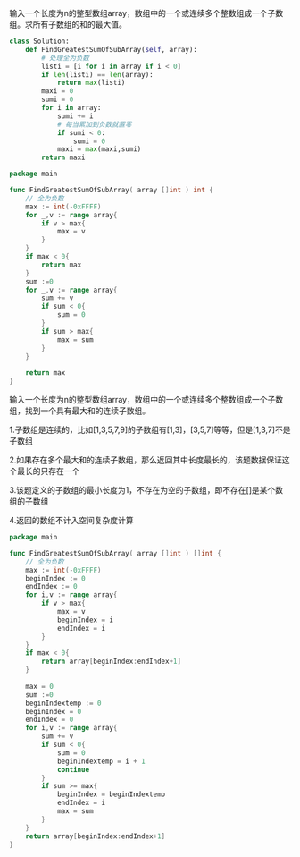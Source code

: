 输入一个长度为n的整型数组array，数组中的一个或连续多个整数组成一个子数组。求所有子数组的和的最大值。  

```python
class Solution:
    def FindGreatestSumOfSubArray(self, array):
        # 处理全为负数
        listi = [i for i in array if i < 0]
        if len(listi) == len(array):
            return max(listi)
        maxi = 0
        sumi = 0
        for i in array:
            sumi += i
            # 每当累加到负数就置零
            if sumi < 0:
                sumi = 0
            maxi = max(maxi,sumi)
        return maxi
```

```go
package main

func FindGreatestSumOfSubArray( array []int ) int {
    // 全为负数
    max := int(-0xFFFF)
    for _,v := range array{
        if v > max{
            max = v
        }
    }
    if max < 0{
        return max
    }
    sum :=0
    for _,v := range array{
        sum += v
        if sum < 0{
            sum = 0
        }
        if sum > max{
            max = sum
        }
    }
    
    return max
}
```



输入一个长度为n的整型数组array，数组中的一个或连续多个整数组成一个子数组，找到一个具有最大和的连续子数组。 

1.子数组是连续的，比如[1,3,5,7,9]的子数组有[1,3]，[3,5,7]等等，但是[1,3,7]不是子数组 

2.如果存在多个最大和的连续子数组，那么返回其中长度最长的，该题数据保证这个最长的只存在一个 

3.该题定义的子数组的最小长度为1，不存在为空的子数组，即不存在[]是某个数组的子数组 

4.返回的数组不计入空间复杂度计算 

```go
package main

func FindGreatestSumOfSubArray( array []int ) []int {
    // 全为负数
    max := int(-0xFFFF)
    beginIndex := 0
    endIndex := 0
    for i,v := range array{
        if v > max{
            max = v
            beginIndex = i
            endIndex = i
        }
    }
    if max < 0{
        return array[beginIndex:endIndex+1]
    }
    
    max = 0
    sum :=0
    beginIndextemp := 0
    beginIndex = 0
    endIndex = 0
    for i,v := range array{
        sum += v
        if sum < 0{
            sum = 0
            beginIndextemp = i + 1
            continue
        }
        if sum >= max{
            beginIndex = beginIndextemp
            endIndex = i
            max = sum
        }
    }
    return array[beginIndex:endIndex+1]
}
```

